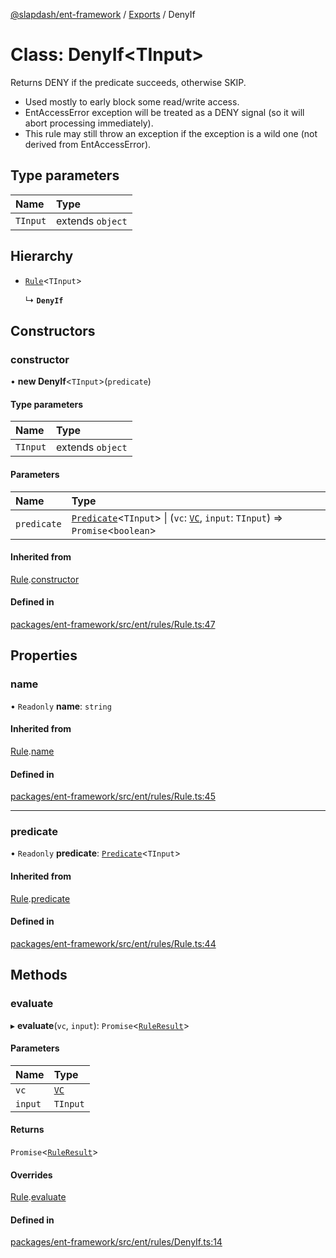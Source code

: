 [@slapdash/ent-framework](../README.md) / [Exports](../modules.md) / DenyIf

# Class: DenyIf<TInput\>

Returns DENY if the predicate succeeds, otherwise SKIP.
- Used mostly to early block some read/write access.
- EntAccessError exception will be treated as a DENY signal (so it will abort
  processing immediately).
- This rule may still throw an exception if the exception is a wild one (not
  derived from EntAccessError).

## Type parameters

| Name | Type |
| :------ | :------ |
| `TInput` | extends `object` |

## Hierarchy

- [`Rule`](Rule.md)<`TInput`\>

  ↳ **`DenyIf`**

## Constructors

### constructor

• **new DenyIf**<`TInput`\>(`predicate`)

#### Type parameters

| Name | Type |
| :------ | :------ |
| `TInput` | extends `object` |

#### Parameters

| Name | Type |
| :------ | :------ |
| `predicate` | [`Predicate`](../interfaces/Predicate.md)<`TInput`\> \| (`vc`: [`VC`](VC.md), `input`: `TInput`) => `Promise`<`boolean`\> |

#### Inherited from

[Rule](Rule.md).[constructor](Rule.md#constructor)

#### Defined in

[packages/ent-framework/src/ent/rules/Rule.ts:47](https://github.com/time-loop/slapdash/blob/master/packages/ent-framework/src/ent/rules/Rule.ts#L47)

## Properties

### name

• `Readonly` **name**: `string`

#### Inherited from

[Rule](Rule.md).[name](Rule.md#name)

#### Defined in

[packages/ent-framework/src/ent/rules/Rule.ts:45](https://github.com/time-loop/slapdash/blob/master/packages/ent-framework/src/ent/rules/Rule.ts#L45)

___

### predicate

• `Readonly` **predicate**: [`Predicate`](../interfaces/Predicate.md)<`TInput`\>

#### Inherited from

[Rule](Rule.md).[predicate](Rule.md#predicate)

#### Defined in

[packages/ent-framework/src/ent/rules/Rule.ts:44](https://github.com/time-loop/slapdash/blob/master/packages/ent-framework/src/ent/rules/Rule.ts#L44)

## Methods

### evaluate

▸ **evaluate**(`vc`, `input`): `Promise`<[`RuleResult`](../interfaces/RuleResult.md)\>

#### Parameters

| Name | Type |
| :------ | :------ |
| `vc` | [`VC`](VC.md) |
| `input` | `TInput` |

#### Returns

`Promise`<[`RuleResult`](../interfaces/RuleResult.md)\>

#### Overrides

[Rule](Rule.md).[evaluate](Rule.md#evaluate)

#### Defined in

[packages/ent-framework/src/ent/rules/DenyIf.ts:14](https://github.com/time-loop/slapdash/blob/master/packages/ent-framework/src/ent/rules/DenyIf.ts#L14)
